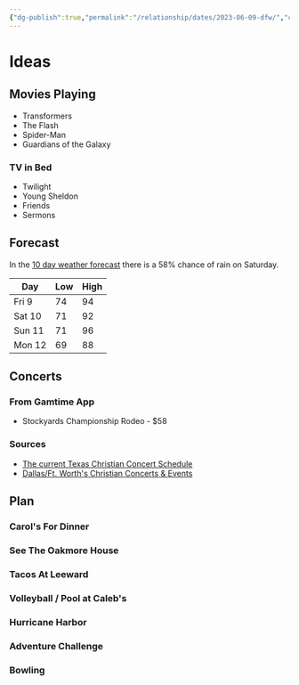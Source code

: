 ```yaml
---
{"dg-publish":true,"permalink":"/relationship/dates/2023-06-09-dfw/","created":"Jun 09, 2023, 3:39 PM"}
---
```



# Ideas

## Movies Playing

- Transformers
- The Flash
- Spider-Man
- Guardians of the Galaxy

### TV in Bed

- Twilight
- Young Sheldon
- Friends
- Sermons

## Forecast

In the [10 day weather forecast](https://weather.com/weather/tenday/l/75098) there is a 58% chance of rain on Saturday.

| Day    | Low | High |
|--------|-----|------|
| Fri 9  | 74  | 94   |
| Sat 10 | 71  | 92   |
| Sun 11 | 71  | 96   |
| Mon 12 | 69  | 88   |

## Concerts

### From Gamtime App

- Stockyards Championship Rodeo - $58

### Sources

- [The current Texas Christian Concert Schedule](https://www.godtube.com/christian-concert-alerts/popular-states/texas-christian-concerts.html)
- [Dallas/Ft. Worth's Christian Concerts & Events](https://www.facebook.com/groups/wayfmdfw/)

## Plan

### Carol's For Dinner

### See The Oakmore House

### Tacos At Leeward

### Volleyball / Pool at Caleb's

### Hurricane Harbor

### Adventure Challenge

### Bowling

